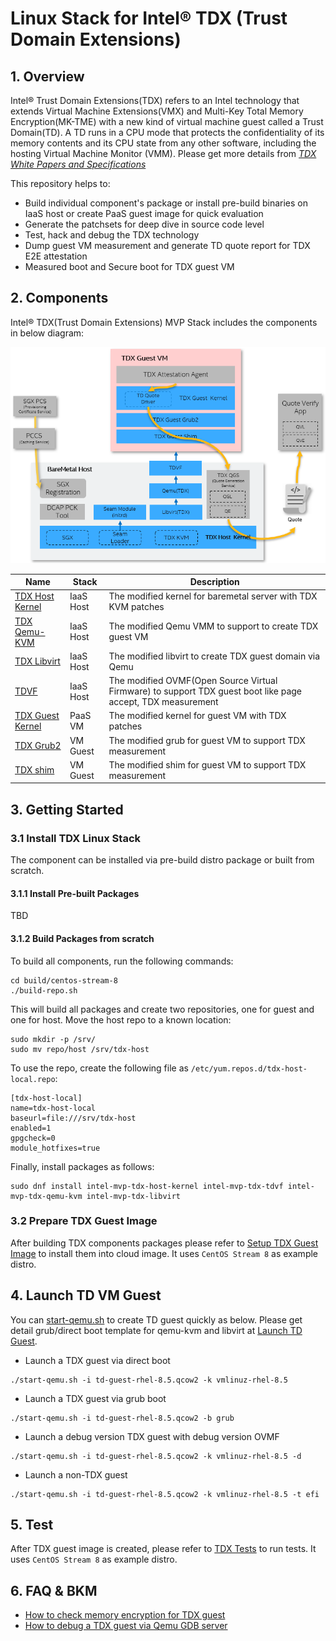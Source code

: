 # Linux Stack for Intel&reg; TDX (Trust Domain Extensions)

## 1. Overview

Intel&reg; Trust Domain Extensions(TDX) refers to an Intel technology that
extends Virtual Machine Extensions(VMX) and Multi-Key Total Memory
Encryption(MK-TME) with a new kind of virtual machine guest called a Trust
Domain(TD). A TD runs in a CPU mode that protects the confidentiality of its
memory contents and its CPU state from any other software, including the hosting
Virtual Machine Monitor (VMM). Please get more details from _[TDX White Papers and Specifications](https://www.intel.com/content/www/us/en/developer/articles/technical/intel-trust-domain-extensions.html)_

This repository helps to:

- Build individual component's package or install pre-build binaries on IaaS
host or create PaaS guest image for quick evaluation
- Generate the patchsets for deep dive in source code level
- Test, hack and debug the TDX technology
- Dump guest VM measurement and generate TD quote report for TDX E2E attestation
- Measured boot and Secure boot for TDX guest VM

## 2. Components

Intel&reg; TDX(Trust Domain Extensions) MVP Stack includes the components in
below diagram:

![TDX Stack Architecture](doc/tdx_stack_arch.png)

| Name | Stack | Description |
| -- | -- | -- |
| [TDX Host Kernel](https://github.com/intel/tdx/tree/kvm) | IaaS Host| The modified kernel for baremetal server with TDX KVM patches |
| [TDX Qemu-KVM](https://github.com/intel/qemu-tdx) | IaaS Host | The modified Qemu VMM to support to create TDX guest VM |
| [TDX Libvirt](https://github.com/intel/libvirt-tdx) | IaaS Host | The modified libvirt to create TDX guest domain via Qemu |
| [TDVF](https://github.com/tianocore/edk2-staging/tree/TDVF) | IaaS Host | The modified OVMF(Open Source Virtual Firmware) to support TDX guest boot like page accept, TDX measurement |
| [TDX Guest Kernel](https://github.com/intel/tdx/tree/guest) | PaaS VM | The modified kernel for guest VM with TDX patches |
| [TDX Grub2](https://github.com/intel/grub-tdx) | VM Guest | The modified grub for guest VM to support TDX measurement |
| [TDX shim](https://github.com/intel/shim-tdx) | VM Guest | The modified shim for guest VM to support TDX measurement |

## 3. Getting Started

### 3.1 Install TDX Linux Stack

The component can be installed via pre-build distro package or built from
scratch.

#### 3.1.1 Install Pre-built Packages

TBD

#### 3.1.2 Build Packages from scratch

To build all components, run the following commands:

```
cd build/centos-stream-8
./build-repo.sh
```

This will build all packages and create two repositories, one for guest and one for host. Move the host repo to a known location:

```
sudo mkdir -p /srv/
sudo mv repo/host /srv/tdx-host
```

To use the repo, create the following file as `/etc/yum.repos.d/tdx-host-local.repo`:

```
[tdx-host-local]
name=tdx-host-local
baseurl=file:///srv/tdx-host
enabled=1
gpgcheck=0
module_hotfixes=true
```

Finally, install packages as follows:

```
sudo dnf install intel-mvp-tdx-host-kernel intel-mvp-tdx-tdvf intel-mvp-tdx-qemu-kvm intel-mvp-tdx-libvirt
```

### 3.2 Prepare TDX Guest Image

After building TDX components packages please refer to [Setup TDX Guest Image](/doc/create_guest_image.md) to install
them into cloud image. It uses `CentOS Stream 8` as example distro.

## 4. Launch TD VM Guest

You can [start-qemu.sh](/start-qemu.sh) to create TD guest quickly as below.
Please get detail grub/direct boot template for qemu-kvm and libvirt at [Launch TD Guest](/doc/launch_td_guest.md).

- Launch a TDX guest via direct boot

```
./start-qemu.sh -i td-guest-rhel-8.5.qcow2 -k vmlinuz-rhel-8.5
```

- Launch a TDX guest via grub boot

```
./start-qemu.sh -i td-guest-rhel-8.5.qcow2 -b grub
```

- Launch a debug version TDX guest with debug version OVMF

```
./start-qemu.sh -i td-guest-rhel-8.5.qcow2 -k vmlinuz-rhel-8.5 -d
```

- Launch a non-TDX guest

```
./start-qemu.sh -i td-guest-rhel-8.5.qcow2 -k vmlinuz-rhel-8.5 -t efi
```

## 5. Test

After TDX guest image is created, please refer to [TDX Tests](/doc/run_tests.md) to run tests. It uses
`CentOS Stream 8` as example distro.

## 6. FAQ & BKM

- [How to check memory encryption for TDX guest](/doc/check_memory_encryption.md)
- [How to debug a TDX guest via Qemu GDB server](/doc/debug_td_guest.md)
